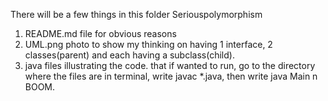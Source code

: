 There will be a few things in this folder Seriouspolymorphism

1. README.md file for obvious reasons
2. UML.png photo to show my thinking on having 1 interface, 2 classes(parent) and each having a subclass(child).
3. java files illustrating the code. that if wanted to run, go to the directory where the files are in terminal, write javac *.java, then write java Main n BOOM.
